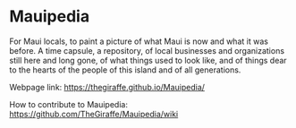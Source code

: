 # Mauipedia
For Maui locals, to paint a picture of what Maui is now and what it was before. A time capsule, a repository, of local businesses and organizations still here and long gone, of what things used to look like, and of things dear to the hearts of the people of this island and of all generations.

Webpage link: https://thegiraffe.github.io/Mauipedia/

How to contribute to Mauipedia: https://github.com/TheGiraffe/Mauipedia/wiki
